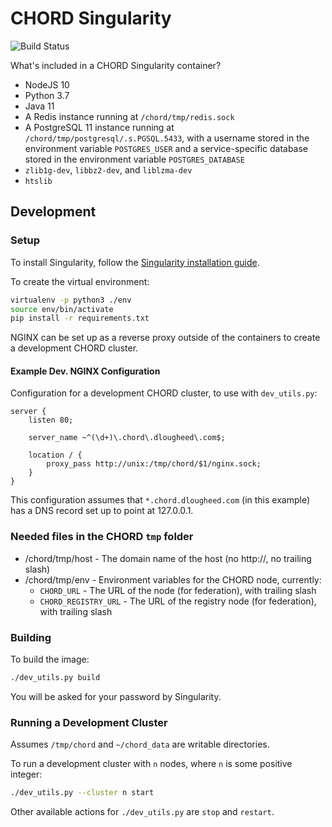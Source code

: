 # CHORD Singularity

![Build Status](https://travis-ci.org/c3g/chord_singularity.svg?branch=master)

What's included in a CHORD Singularity container?

  * NodeJS 10
  * Python 3.7
  * Java 11
  * A Redis instance running at `/chord/tmp/redis.sock`
  * A PostgreSQL 11 instance running at `/chord/tmp/postgresql/.s.PGSQL.5433`, with a username stored in the
    environment variable `POSTGRES_USER` and a service-specific database stored in the environment variable
    `POSTGRES_DATABASE`
  * `zlib1g-dev`, `libbz2-dev`, and `liblzma-dev`
  * `htslib`


## Development

### Setup

To install Singularity, follow the
[Singularity installation guide](https://sylabs.io/guides/3.4/user-guide/installation.html).

To create the virtual environment:

```bash
virtualenv -p python3 ./env
source env/bin/activate
pip install -r requirements.txt
```

NGINX can be set up as a reverse proxy outside of the containers to create a
development CHORD cluster.

#### Example Dev. NGINX Configuration

Configuration for a development CHORD cluster, to use with `dev_utils.py`:

```nginx
server {
    listen 80;

    server_name ~^(\d+)\.chord\.dlougheed\.com$;

    location / {
        proxy_pass http://unix:/tmp/chord/$1/nginx.sock;
    }
}
```

This configuration assumes that `*.chord.dlougheed.com` (in this example) has
a DNS record set up to point at 127.0.0.1.


### Needed files in the CHORD `tmp` folder

  * /chord/tmp/host - The domain name of the host (no http://, no trailing slash)
  * /chord/tmp/env - Environment variables for the CHORD node, currently:
    * `CHORD_URL` - The URL of the node (for federation), with trailing slash
    * `CHORD_REGISTRY_URL` - The URL of the registry node (for federation), with trailing slash


### Building

To build the image:

```bash
./dev_utils.py build
```

You will be asked for your password by Singularity.


### Running a Development Cluster

Assumes `/tmp/chord` and `~/chord_data` are writable directories.

To run a development cluster with `n` nodes, where `n` is some positive integer:

```bash
./dev_utils.py --cluster n start
```

Other available actions for `./dev_utils.py` are `stop` and `restart`.
